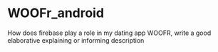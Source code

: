 # WOOFr_android
 How does firebase play a role in my dating app WOOFR, write a good elaborative explaining or informing description
